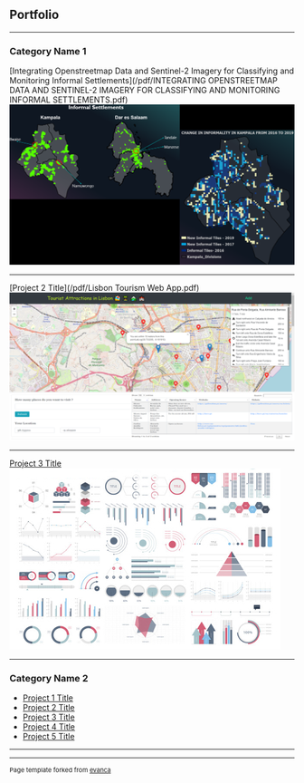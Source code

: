 ## Portfolio

---

### Category Name 1 

[Integrating Openstreetmap Data and Sentinel-2 Imagery for Classifying and Monitoring Informal Settlements](/pdf/INTEGRATING OPENSTREETMAP DATA AND SENTINEL-2 IMAGERY FOR CLASSIFYING AND MONITORING INFORMAL SETTLEMENTS.pdf)
<img src="images/Informality.PNG"/>

---
[Project 2 Title](/pdf/Lisbon Tourism Web App.pdf)
<img src="images/Lisbon_Tourism.PNG"/>

---
[Project 3 Title](http://example.com/)
<img src="images/dummy_thumbnail.jpg?raw=true"/>

---

### Category Name 2

- [Project 1 Title](http://example.com/)
- [Project 2 Title](http://example.com/)
- [Project 3 Title](http://example.com/)
- [Project 4 Title](http://example.com/)
- [Project 5 Title](http://example.com/)

---




---
<p style="font-size:11px">Page template forked from <a href="https://github.com/evanca/quick-portfolio">evanca</a></p>
<!-- Remove above link if you don't want to attibute -->
